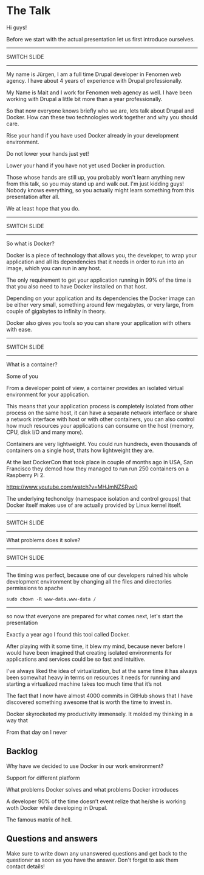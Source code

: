 # The Talk

Hi guys!

Before we start with the actual presentation let us first introduce ourselves.

---

SWITCH SLIDE

---

My name is Jürgen, I am a full time Drupal developer in Fenomen web agency. I 
have about 4 years of experience with Drupal professionally.

My Name is Mait and I work for Fenomen web agency as well. I have been working 
with Drupal a little bit more than a year professionally.

So that now everyone knows briefly who we are, lets talk about Drupal and 
Docker. How can these two technologies work together and why you should care.

Rise your hand if you have used Docker already in your development environment.

Do not lower your hands just yet!

Lower your hand if you have not yet used Docker in production.

Those whose hands are still up, you probably won't learn anything new from this 
talk, so you may stand up and walk out. I'm just kidding guys! Nobody knows 
everything, so you actually might learn something from this presentation after 
all.

We at least hope that you do.

---

SWITCH SLIDE

---

So what is Docker?

Docker is a piece of technology that allows you, the developer, to wrap your 
application and all its dependencies that it needs in order to run into an 
image, which you can run in any host.

The only requirement to get your application running in 99% of the time is that 
you also need to have Docker installed on that host.

Depending on your application and its dependencies the Docker image can be 
either very small, something around few megabytes, or very large, from couple 
of gigabytes to infinity in theory.

Docker also gives you tools so you can share your application with others with 
ease.

---

SWITCH SLIDE

---

What is a container?

Some of you

From a developer point of view, a container provides an isolated virtual 
environment for your application.

This means that your application process is completely isolated from other 
process on the same host, it can have a separate network interface or share a 
network interface with host or with other containers, you can also control how 
much resources your applications can consume on the host 
(memory, CPU, disk I/O and many more).

Containers are very lightweight. You could run hundreds, even thousands of 
containers on a single host, thats how lightweight they are.

At the last DockerCon that took place in couple of months ago in USA, San Francisco
they demod how they managed to run run 250 containers on a Raspberry Pi 2.

https://www.youtube.com/watch?v=MHJmNZSRve0

The underlying techonolgy (namespace isolation and control groups) that Docker 
itself makes use of are actually provided by Linux kernel itself.

---

SWITCH SLIDE

---

What problems does it solve?

---

SWITCH SLIDE

---

The timing was perfect, because one of our developers ruined his whole development environment by changing all the files and directories permissions to apache

    sudo chown -R www-data.www-data /

---

so now that everyone are prepared for what comes next, let's start the presentation

Exactly a year ago I found this tool called Docker.

After playing with it some time, it blew my mind, because never before I would have been imagined that creating isolated environments
for applications and services could be so fast and intuitive.

I've always liked the idea of virtualization, but at the same time it has always been somewhat heavy in terms on resources it needs for running and starting a virtualized machine takes too much time that it’s not 

The fact that I now have almost 4000 commits in GitHub shows that I have discovered something awesome that is worth the time to invest in.

Docker skyrocketed my productivity immensely. It molded my thinking in a way that

From that day on I never



## Backlog

Why have we decided to use Docker in our work environment?

Support for different platform

What problems Docker solves and what problems Docker introduces

A developer 90% of the time doesn’t event relize that he/she is working woth Docker while developing in Drupal.

The famous matrix of hell.

## Questions and answers

Make sure to write down any unanswered questions and get back to the questioner as soon as you have the answer. Don't forget to ask them contact details!